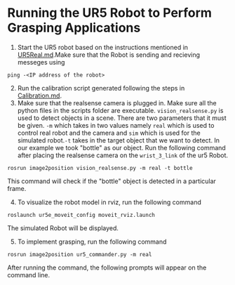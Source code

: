 # Running the UR5 Robot to Perform Grasping Applications
1. Start the UR5 robot based on the instructions mentioned in [UR5Real.md](UR5Real).Make sure that the Robot is sending and recieving messeges using 
```
ping -<IP address of the robot>
```
2. Run the calibration script generated following the steps in [Calibration.md](Calibration.md).
3. Make sure that the realsense camera is plugged in.
Make sure all the python files in the scripts folder are executable. 
`vision_realsense.py` is used to detect objects in a scene. There are two parameters that it must be given. `-m` which takes in two values namely ```real``` which is used to control real robot and the camera and ```sim``` which is used for the simulated robot.```-t``` takes in the target object that we want to detect. In our example we took "bottle" as our object. Run the following command after placing the realsense camera on the ```wrist_3_link``` of the ur5 Robot.
```
rosrun image2position vision_realsense.py -m real -t bottle
``` 
This command will check if the "bottle" object is detected in a particular frame.

4. To visualize the robot model in rviz, run the following command
```
roslaunch ur5e_moveit_config moveit_rviz.launch
```
The simulated Robot will be displayed. 

5. To implement grasping, run the following command
```
rosrun image2position ur5_commander.py -m real
```
After running the command, the following prompts will appear on the command line.
